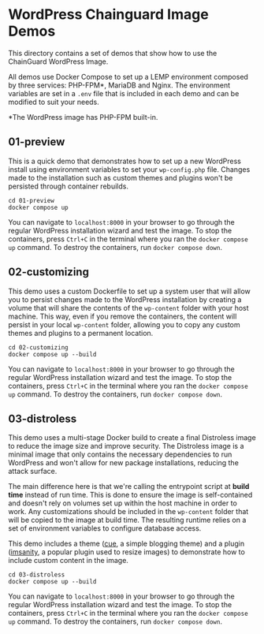 # WordPress Chainguard Image Demos

This directory contains a set of demos that show how to use the ChainGuard WordPress Image.

All demos use Docker Compose to set up a LEMP environment composed by three services: PHP-FPM*, MariaDB and Nginx. The environment variables are set in a `.env` file that is included in each demo and can be modified to suit your needs.

*The WordPress image has PHP-FPM built-in.

## 01-preview
This is a quick demo that demonstrates how to set up a new WordPress install using environment variables to set your `wp-config.php` file. Changes made to the installation such as custom themes and plugins won't be persisted through container rebuilds.

```shell
cd 01-preview
docker compose up
```

You can navigate to `localhost:8000` in your browser to go through the regular WordPress installation wizard and test the image. To stop the containers, press `Ctrl+C` in the terminal where you ran the `docker compose up` command. To destroy the containers, run `docker compose down`.

## 02-customizing
This demo uses a custom Dockerfile to set up a system user that will allow you to persist changes made to the WordPress installation by creating a volume that will share the contents of the `wp-content` folder with your host machine. This way, even if you remove the containers, the content will persist in your local `wp-content` folder, allowing you to copy any custom themes and plugins to a permanent location.

```shell
cd 02-customizing
docker compose up --build
```
You can navigate to `localhost:8000` in your browser to go through the regular WordPress installation wizard and test the image. To stop the containers, press `Ctrl+C` in the terminal where you ran the `docker compose up` command. To destroy the containers, run `docker compose down`.

## 03-distroless
This demo uses a multi-stage Docker build to create a final Distroless image to reduce the image size and improve security. The Distroless image is a minimal image that only contains the necessary dependencies to run WordPress and won't allow for new package installations, reducing the attack surface.

The main difference here is that we're calling the entrypoint script at **build time** instead of run time. This is done to ensure the image is self-contained and doesn't rely on volumes set up within the host machine in order to work. Any customizations should be included in the `wp-content` folder that will be copied to the image at build time. The resulting runtime relies on a set of environment variables to configure database access.

This demo includes a theme ([cue](https://wordpress.org/themes/cue/), a simple blogging theme) and a plugin ([imsanity](https://wordpress.org/plugins/imsanity/), a popular plugin used to resize images) to demonstrate how to include custom content in the image.

```shell
cd 03-distroless
docker compose up --build
```
You can navigate to `localhost:8000` in your browser to go through the regular WordPress installation wizard and test the image. To stop the containers, press `Ctrl+C` in the terminal where you ran the `docker compose up` command. To destroy the containers, run `docker compose down`.